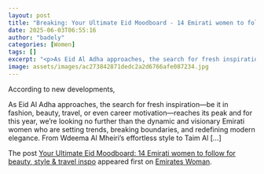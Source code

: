 ```yaml
---
layout: post
title: "Breaking: Your Ultimate Eid Moodboard - 14 Emirati women to follow for beauty, style & travel inspo"
date: 2025-06-03T06:55:16
author: "badely"
categories: [Women]
tags: []
excerpt: "<p>As Eid Al Adha approaches, the search for fresh inspiration—be it in fashion, beauty, travel, or even career motivation—reaches its peak and for th"
image: assets/images/ac273842871dedc2a2d6766afe087234.jpg
---
```


According to new developments, <p>As Eid Al Adha approaches, the search for fresh inspiration—be it in fashion, beauty, travel, or even career motivation—reaches its peak and for this year, we&#8217;re looking no further than the dynamic and visionary Emirati women who are setting trends, breaking boundaries, and redefining modern elegance. From Wdeema Al Mheiri’s effortless style to Taim Al [&#8230;]</p>
<p>The post <a href="https://emirateswoman.com/eid-moodboard-emirati-women-beauty-style-travel-inspo/" rel="nofollow">Your Ultimate Eid Moodboard: 14 Emirati women to follow for beauty, style &#038; travel inspo</a> appeared first on <a href="https://emirateswoman.com" rel="nofollow">Emirates Woman</a>.</p>

